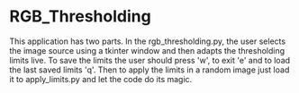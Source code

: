 # RGB_Thresholding
This application has two parts. In the rgb_thresholding.py, the user selects the image source using a tkinter window and then adapts the thresholding limits live. 
To save the limits the user should press 'w', to exit 'e' and to load the last saved limits 'q'. Then to apply the limits in a random image just load it to apply_limits.py 
and let the code do its magic.

